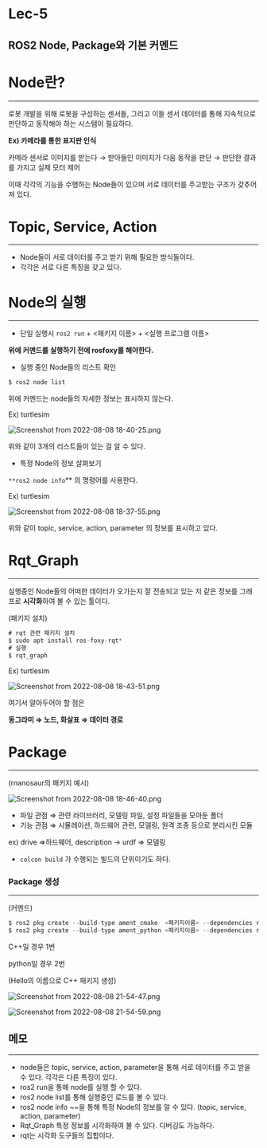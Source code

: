 # Lec-5

## ROS2 Node, Package와 기본 커멘드

# Node란?

---

로봇 개발을 위해 로봇을 구성하는 센서들, 그리고 이들 센서 데이터를 통해 지속적으로 판단하고 동작해야 하는 시스템이 필요하다.

**Ex) 카메라를 통한 표지판 인식**

카메라 센서로 이미지를 받는다 → 받아들인 이미지가 다음 동작을 판단 → 판단한 결과를 가지고 실제 모터 제어

이때 각각의 기능을 수행하는 Node들이 있으며 서로 데이터를 주고받는 구조가 갖추어져 있다.

# Topic, Service, Action

---

- Node들이 서로 데이터를 주고 받기 위해 필요한 방식들이다.
- 각각은 서로 다른 특징을 갖고 있다.

# Node의 실행

---

- 단일 실행시 `ros2 run` + <패키지 이름> + <실행 프로그램 이름>

**위에 커멘드를 실행하기 전에 rosfoxy를 해야한다.**

- 실행 중인 Node들의 리스트 확인

```jsx
$ ros2 node list
```

위에 커멘드는 node들의 자세한 정보는 표시하지 않는다.

Ex) turtlesim

![Screenshot from 2022-08-08 18-40-25.png](Lec-5%20740b8a1be7a6481f903cfa90a9408862/Screenshot_from_2022-08-08_18-40-25.png)

위와 같이 3개의 리스트들이 있는 걸 알 수 있다.

- 특정 Node의 정보 살펴보기

`**ros2 node info`** 의 명령어를 사용한다.

Ex) turtlesim

![Screenshot from 2022-08-08 18-37-55.png](Lec-5%20740b8a1be7a6481f903cfa90a9408862/Screenshot_from_2022-08-08_18-37-55.png)

위와 같이 topic, service, action, parameter 의 정보를 표시하고 있다.

# Rqt_Graph

---

실행중인 Node들의 어떠한 데이터가 오가는지 잘 전송되고 있는 지 같은 정보를 그래프로 **시각화**하여 볼 수 있는 툴이다.

(패키지 설치)

```jsx
# rqt 관련 패키지 설치
$ sudo apt install ros-foxy-rqt*
# 실행
$ rqt_graph
```

Ex) turtlesim

![Screenshot from 2022-08-08 18-43-51.png](Lec-5%20740b8a1be7a6481f903cfa90a9408862/Screenshot_from_2022-08-08_18-43-51.png)

여기서 알아두어야 할 점은

**동그라미 ⇒ 노드, 화살표 ⇒ 데이터 경로**

# Package

---

(rnanosaur의 패키지 예시)

![Screenshot from 2022-08-08 18-46-40.png](Lec-5%20740b8a1be7a6481f903cfa90a9408862/Screenshot_from_2022-08-08_18-46-40.png)

- 파일 관점 ⇒ 관련 라이브러리, 모델링 파일, 설정 파일들을 모아둔 폴더
- 기능 관점 ⇒ 시뮬레이션, 하드웨어 관련, 모델링, 원격 조종 등으로 분리시킨 모듈

ex) drive ⇒하드웨어, description → urdf ⇒ 모델링

- `colcon build` 가 수행되는 빌드의 단위이기도 하다.

### Package 생성

---

(커멘드)

```jsx
$ ros2 pkg create --build-type ament_cmake  <패키지이름> --dependencies rclcpp <종속성> 
$ ros2 pkg create --build-type ament_python <패키지이름> --dependencies rclpy <종속성> 
```

C++일 경우 1번

python일 경우 2번

(Hello의 이름으로 C++ 패키지 생성)

![Screenshot from 2022-08-08 21-54-47.png](Lec-5%20740b8a1be7a6481f903cfa90a9408862/Screenshot_from_2022-08-08_21-54-47.png)

![Screenshot from 2022-08-08 21-54-59.png](Lec-5%20740b8a1be7a6481f903cfa90a9408862/Screenshot_from_2022-08-08_21-54-59.png)

## 메모

---

- node들은 topic, service, action, parameter을 통해 서로 데이터를 주고 받을 수 있다. 각각은 다른 특징이 있다.
- ros2 run을 통해 node를 실행 할 수 있다.
- ros2 node list를 통해 실행중인 로드를 볼 수 있다.
- ros2 node info ~~을 통해 특정 Node의 정보를 알 수 있다. (topic, service, action, parameter)
- Rqt_Graph 특정 정보를 시각화하여 볼 수 있다. 디버깅도 가능하다.
- rqt는 시각화 도구들의 집합이다.